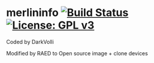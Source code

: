 merlininfo [![Build Status](https://travis-ci.org/OpenVisionE2/merlininfo.svg?branch=master)](https://travis-ci.org/OpenVisionE2/merlininfo) [![License: GPL v3](https://img.shields.io/badge/License-GPLv3-blue.svg)](https://www.gnu.org/licenses/gpl-3.0)
==============
Coded by DarkVolli 

Modified by RAED to Open source image + clone devices
